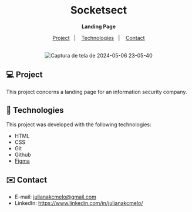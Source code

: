 <div align="center">
  
# Socketsect <br>
**Landing Page** <br>

</div>

<p align="center">
  <a href="#-project">Project</a>&nbsp;&nbsp;&nbsp;|&nbsp;&nbsp;&nbsp;
  <a href="#-tech">Technologies</a>&nbsp;&nbsp;&nbsp;|&nbsp;&nbsp;&nbsp;
  <a href="#-contact">Contact</a><br><br>
</p>


<div align="center">
  
![Captura de tela de 2024-05-06 23-05-40](https://github.com/julianakcmelo/SocketSect/assets/168940325/772605a8-497e-4e38-8e5c-312ba791625b)

</div>

<div id="-project">

## :computer: Project

This project concerns a landing page for an information security company.

</div>

<div id="-tech">

## :rocket: Technologies

This project was developed with the following technologies:

- HTML  
- CSS
- Git
- Github
- [Figma](https://www.figma.com/file/WmpYQBciFwnL8CqV4JibvO/Explorer-(Copy)-(Copy)?type=design&node-id=16-106&mode=design&t=R1eLxVHoDX0Z6Wms-0)

</div>

<div id="-contact">

## :envelope: Contact

- E-mail: julianakcmelo@gmail.com
- LinkedIn: https://www.linkedin.com/in/julianakcmelo/

</div>
